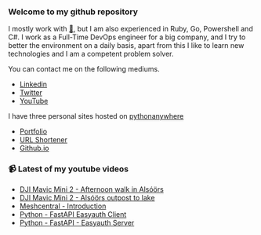 ### Welcome to my github repository

I mostly work with [:snake:](https://www.python.org/), but I am also experienced in Ruby, Go, Powershell and C#. I work as a Full-Time DevOps engineer for a big company, and I try to better the environment on a daily basis, apart from this I like to learn new technologies and I am a competent problem solver.

You can contact me on the following mediums.
- [Linkedin](https://www.linkedin.com/in/r3ap3rpy)
- [Twitter](https://twitter.com/r3ap3rpy)
- [YouTube](https://www.youtube.com/channel/UC1qkMXH8d2I9DDAtBSeEHqg)

I have three personal sites hosted on [pythonanywhere](https://www.pythonanywhere.com/)
- [Portfolio](http://r3ap3rpy.pythonanywhere.com/)
- [URL Shortener](http://shortenpy.pythonanywhere.com/)
- [Github.io](https://r3ap3rpy.github.io/)

### :video_camera: Latest of my youtube videos
<!-- YOUTUBE:START -->
- [DJI Mavic Mini 2 - Afternoon walk in Alsóörs](https://www.youtube.com/watch?v=A-fjEq6rsP4)
- [DJI Mavic Mini 2 - Alsóörs outpost to lake](https://www.youtube.com/watch?v=RPrJW4atElc)
- [Meshcentral - Introduction](https://www.youtube.com/watch?v=GhPS51IVTOY)
- [Python -  FastAPI Easyauth Client](https://www.youtube.com/watch?v=teemluQTm54)
- [Python - FastAPI - Easyauth Server](https://www.youtube.com/watch?v=-SAlZEOEoxk)
<!-- YOUTUBE:END -->

